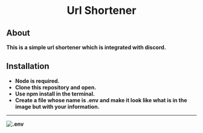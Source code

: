<h1 align="center"><b>Url Shortener<b/></h1>

## About
This is a simple url shortener which is integrated with discord.

## Installation
- Node is required.
- Clone this repository and open.
- Use npm install in the terminal.
- Create a file whose name is .env and make it look like what is in the image but with your information.

-----------------------------------------------

<img align="left" alt=".env" src="https://i.imgur.com/Rpp1XPO.png" />

